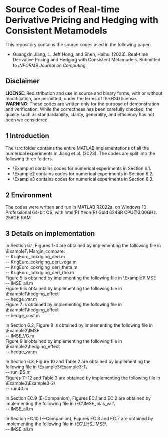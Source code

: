 # Source Codes of Real-time Derivative Pricing and Hedging with Consistent Metamodels
This repository contains the source codes used in the following paper:  
- Guangxin Jiang, L. Jeff Hong, and Shen, Haihui (2023). Real-time Derivative Pricing and Hedging with Consistent Metamodels. Submitted to _INFORMS Journal on Computing_.
## Disclaimer
**LICENSE**: Redistribution and use in source and binary forms, with or without modification, are permitted, under the terms of the BSD license.  
**WARNING**: These codes are written only for the purpose of demonstration and verification. While the correctness has been carefully checked, the quality such as standardability, clarity, generality, and efficiency has not been we considered.  
## 1 Introduction
The \src folder contains the entire MATLAB implementations of all the numerical experiments in Jiang et al. (2023). The codes are split into the following three folders.  
- \Example1 contains codes for numerical experiments in Section 6.1.  
- \Example2 contains codes for numerical experiments in Section 6.2.  
- \Example3 contains codes for numerical experiments in Section 6.3.  
## 2 Environment
The codes were written and run in MATLAB R2022a, on Windows 10 Professional 64-bit OS, with lntel(R) Xeon(R) Gold 6248R CPU\@3.00GHz. 256GB RAM
## 3 Details on implementation
In Section 6.1, Figures 1-4 are obtained by implementing the following file in \Example1\ Margin\_compare:  
-- KrigEuro_cokriging_deri.m  
-- KrigEuro_cokriging_deri_vega.m   
-- KrigEuro_cokriging_deri_theta.m  
-- KrigEuro_cokriging_deri_rho.m  
Figure 5 is obtained by implementing the following file in \Example1\IMSE  
-- IMSE_all.m  
Figure 6 is obtained by implementing the following file in \Example1\hedging\_effect  
-- hedge_var.m  
Figure 7 is obtained by implementing the following file in \Example1\hedging\_effect  
-- hedge_cost.m

In Section 6.2, Figure 8 is obtained by implementing the following file in \Example2\IMSE  
-- IMSE_VG.m  
Figure 9 is obtained by implementing the following file in \Example2\hedging\_effect  
-- hedge_var.m  

In Section 6.3, Figure 10 and Table 2 are obtained by implementing the following file in \Example3\Example3-1\  
-- run_BS.m  
Figures 11-12 and Table 3 are obtained by implementing the following file in \Example3\Example3-2\  
-- run40.m

In Section EC.9 (E-Companion), Figures EC.1 and EC.2 are obtained by implementing the following file in \EC\IMSE\_bias\_var\  
-- IMSE_all.m 

In Section EC.10 (E-Companion), Figures EC.3 and EC.7 are obtained by implementing the following file in \EC\LHS\_IMSE\  
-- IMSE_all.m 

